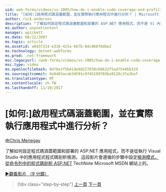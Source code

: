 ```yaml
---
uid: web-forms/videos/vs-2005/how-do-i-enable-code-coverage-and-profiling-in-production-applications
title: "[如何:]啟用程式碼涵蓋範圍，並在實際執行應用程式中進行分析？ | Microsoft Docs"
author: rick-anderson
description: "了解如何設定程式碼涵蓋範圍和部署的 ASP.NET 應用程式，而不是 Vi 內執行的應用程式程式碼剖析檢測..."
ms.author: aspnetcontent
manager: wpickett
ms.date: 08/22/2007
ms.topic: article
ms.assetid: a0437314-e310-425a-b67b-0dc06878dbe2
ms.technology: dotnet-webforms
ms.prod: .net-framework
msc.legacyurl: /web-forms/videos/vs-2005/how-do-i-enable-code-coverage-and-profiling-in-production-applications
msc.type: video
ms.openlocfilehash: 8d76e2f5b41de9d227030c69632f5ad7544bb32d
ms.sourcegitcommit: 9a9483aceb34591c97451997036a9120c3fe2baf
ms.translationtype: MT
ms.contentlocale: zh-TW
ms.lasthandoff: 11/10/2017
---
```

<a name="how-do-i-enable-code-coverage-and-profiling-in-production-applications"></a>[如何:]啟用程式碼涵蓋範圍，並在實際執行應用程式中進行分析？
====================
由[Chris Menegay](https://twitter.com/CMenegay)

了解如何設定程式碼涵蓋範圍和部署的 ASP.NET 應用程式，而不是從執行 Visual Studio 中的應用程式程式碼剖析檢測。 這段影片會遵循的步驟中設定[檢測模式，從命令列中的程式碼剖析 ASP.NET](https://msdn.microsoft.com/en-us/teamsystem/aa718860.aspx) TechNote Microsoft MSDN 網站上的。

[&#9654;觀看影片 （9 分鐘）](https://channel9.msdn.com/Blogs/ASP-NET-Site-Videos/how-do-i-enable-code-coverage-and-profiling-in-production-applications)

>[!div class="step-by-step"]
[上一頁](how-do-i-run-unit-tests-against-a-deployed-database.md)
[下一頁](web-deployment-projects.md)
